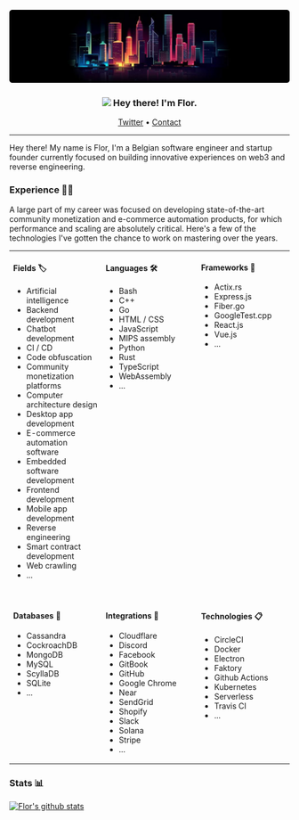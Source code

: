 ![Tokyo](https://github.com/Florrdv/florrdv/blob/master/tokyo-skyline.png?raw=true)
<div>
    <h3 align="center"><img src="https://media.giphy.com/media/hvRJCLFzcasrR4ia7z/giphy.gif" width="20px"> Hey there! I'm Flor.</h3>
    <p align="center">
        <a href="https://twitter.com/florrdv">Twitter<a> •
        <a href="mailto:flor@duck.com">Contact</a>
    </p>
</div>

___

Hey there! My name is Flor, I'm a Belgian software engineer and startup founder currently focused on building innovative experiences on web3 and reverse engineering.

### Experience 🕵️‍♂️
A large part of my career was focused on developing state-of-the-art community monetization and e-commerce automation products, for which performance and scaling are absolutely critical. Here's a few of the technologies I've gotten the chance to work on mastering over the years.

<table>
<tr>
<td valign="top" width="33%">

#### Fields 🏷
- Artificial intelligence
- Backend development
- Chatbot development
- CI / CD
- Code obfuscation
- Community monetization platforms
- Computer architecture design
- Desktop app development
- E-commerce automation software
- Embedded software development
- Frontend development
- Mobile app development
- Reverse engineering
- Smart contract development
- Web crawling
- ...

<img width="5000px"/>
</td><td valign="top" width="34%">

#### Languages 🛠
- Bash
- C++
- Go
- HTML / CSS
- JavaScript
- MIPS assembly
- Python
- Rust
- TypeScript
- WebAssembly
- ...

</td><td valign="top" width="33%">

#### Frameworks 🧱
- Actix.rs
- Express.js
- Fiber.go
- GoogleTest.cpp
- React.js
- Vue.js
- ...

</td></tr>
<tr><td valign="top" width="33%">

#### Databases 🧬
- Cassandra
- CockroachDB
- MongoDB
- MySQL
- ScyllaDB
- SQLite
- ...

</td><td valign="top" width="34%">

#### Integrations 🔌
- Cloudflare
- Discord
- Facebook
- GitBook
- GitHub
- Google Chrome
- Near
- SendGrid
- Shopify
- Slack
- Solana
- Stripe
- ...

</td><td valign="top" width="33%">

#### Technologies 📋
- CircleCI
- Docker
- Electron
- Faktory
- Github Actions
- Kubernetes
- Serverless
- Travis CI
- ...

</td></tr>
</table>

### Stats 📊
[![Flor's github stats](https://github-readme-stats.vercel.app/api?username=florrdv&count_private=true&show_icons=true&theme=tokyonight&hide=stars)](https://github.com/florrdv)
